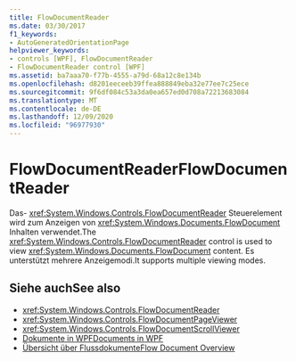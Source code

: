 ```yaml
---
title: FlowDocumentReader
ms.date: 03/30/2017
f1_keywords:
- AutoGeneratedOrientationPage
helpviewer_keywords:
- controls [WPF], FlowDocumentReader
- FlowDocumentReader control [WPF]
ms.assetid: ba7aaa70-f77b-4555-a79d-68a12c8e134b
ms.openlocfilehash: d8201eeceeb39ffea888849eba32e77ee7c25ece
ms.sourcegitcommit: 9f6df084c53a3da0ea657ed0d708a72213683084
ms.translationtype: MT
ms.contentlocale: de-DE
ms.lasthandoff: 12/09/2020
ms.locfileid: "96977930"
---
```

# <a name="flowdocumentreader"></a><span data-ttu-id="a45b0-102">FlowDocumentReader</span><span class="sxs-lookup"><span data-stu-id="a45b0-102">FlowDocumentReader</span></span>
<span data-ttu-id="a45b0-103">Das- <xref:System.Windows.Controls.FlowDocumentReader> Steuerelement wird zum Anzeigen von <xref:System.Windows.Documents.FlowDocument> Inhalten verwendet.</span><span class="sxs-lookup"><span data-stu-id="a45b0-103">The <xref:System.Windows.Controls.FlowDocumentReader> control is used to view <xref:System.Windows.Documents.FlowDocument> content.</span></span> <span data-ttu-id="a45b0-104">Es unterstützt mehrere Anzeigemodi.</span><span class="sxs-lookup"><span data-stu-id="a45b0-104">It supports multiple viewing modes.</span></span>  
  
## <a name="see-also"></a><span data-ttu-id="a45b0-105">Siehe auch</span><span class="sxs-lookup"><span data-stu-id="a45b0-105">See also</span></span>

- <xref:System.Windows.Controls.FlowDocumentReader>
- <xref:System.Windows.Controls.FlowDocumentPageViewer>
- <xref:System.Windows.Controls.FlowDocumentScrollViewer>
- [<span data-ttu-id="a45b0-106">Dokumente in WPF</span><span class="sxs-lookup"><span data-stu-id="a45b0-106">Documents in WPF</span></span>](../advanced/documents-in-wpf.md)
- [<span data-ttu-id="a45b0-107">Übersicht über Flussdokumente</span><span class="sxs-lookup"><span data-stu-id="a45b0-107">Flow Document Overview</span></span>](../advanced/flow-document-overview.md)
